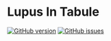 # Lupus In Tabule
[![GitHub version](https://img.shields.io/badge/snapshot-0.0.1-blue)](#)
[![GitHub issues](https://img.shields.io/github/issues/LoreSchaeffer/LupusInTabula-SoftEng)](https://github.com/LoreSchaeffer/LupusInTabula-SoftEng/issues)